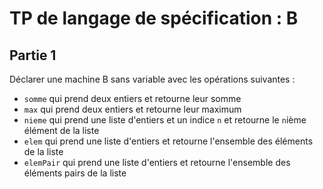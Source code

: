 TP de langage de spécification : B
==================================

Partie 1
--------

Déclarer une machine B sans variable avec les opérations suivantes :

- `somme` qui prend deux entiers et retourne leur somme
- `max` qui prend deux entiers et retourne leur maximum
- `nieme` qui prend une liste d'entiers et un indice `n` et retourne le `n`ième élément de la liste
- `elem` qui prend une liste d'entiers et retourne l'ensemble des éléments de la liste
- `elemPair` qui prend une liste d'entiers et retourne l'ensemble des éléments pairs de la liste
